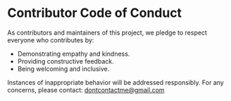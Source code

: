 # Contributor Code of Conduct

As contributors and maintainers of this project, we pledge to respect everyone who contributes by:
- Demonstrating empathy and kindness.
- Providing constructive feedback.
- Being welcoming and inclusive.

Instances of inappropriate behavior will be addressed responsibly. For any concerns, please contact: dontcontactme@gmail.com
